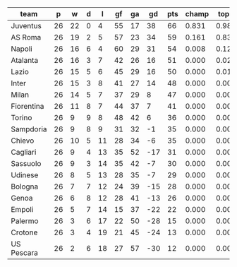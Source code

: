 |    team    | p  | w  | d | l  | gf | ga | gd  | pts | champ | top2  | top3  | top4  |  5-7  | bot4  | bot3  | bot2  |
|------------|----|----|---|----|----|----|-----|-----|-------|-------|-------|-------|-------|-------|-------|-------|
| Juventus   | 26 | 22 | 0 |  4 | 55 | 17 |  38 |  66 | 0.831 | 0.988 | 0.999 | 1.000 | 0.000 | 0.000 | 0.000 | 0.000|
| AS Roma    | 26 | 19 | 2 |  5 | 57 | 23 |  34 |  59 | 0.161 | 0.834 | 0.961 | 0.992 | 0.008 | 0.000 | 0.000 | 0.000|
| Napoli     | 26 | 16 | 6 |  4 | 60 | 29 |  31 |  54 | 0.008 | 0.129 | 0.591 | 0.817 | 0.180 | 0.000 | 0.000 | 0.000|
| Atalanta   | 26 | 16 | 3 |  7 | 42 | 26 |  16 |  51 | 0.000 | 0.026 | 0.221 | 0.534 | 0.450 | 0.000 | 0.000 | 0.000|
| Lazio      | 26 | 15 | 5 |  6 | 45 | 29 |  16 |  50 | 0.000 | 0.019 | 0.165 | 0.420 | 0.550 | 0.000 | 0.000 | 0.000|
| Inter      | 26 | 15 | 3 |  8 | 41 | 27 |  14 |  48 | 0.000 | 0.002 | 0.031 | 0.117 | 0.697 | 0.000 | 0.000 | 0.000|
| Milan      | 26 | 14 | 5 |  7 | 37 | 29 |   8 |  47 | 0.000 | 0.001 | 0.030 | 0.112 | 0.743 | 0.000 | 0.000 | 0.000|
| Fiorentina | 26 | 11 | 8 |  7 | 44 | 37 |   7 |  41 | 0.000 | 0.000 | 0.001 | 0.008 | 0.276 | 0.000 | 0.000 | 0.000|
| Torino     | 26 |  9 | 9 |  8 | 48 | 42 |   6 |  36 | 0.000 | 0.000 | 0.000 | 0.001 | 0.078 | 0.000 | 0.000 | 0.000|
| Sampdoria  | 26 |  9 | 8 |  9 | 31 | 32 |  -1 |  35 | 0.000 | 0.000 | 0.000 | 0.000 | 0.011 | 0.000 | 0.000 | 0.000|
| Chievo     | 26 | 10 | 5 | 11 | 28 | 34 |  -6 |  35 | 0.000 | 0.000 | 0.000 | 0.000 | 0.005 | 0.001 | 0.000 | 0.000|
| Cagliari   | 26 |  9 | 4 | 13 | 35 | 52 | -17 |  31 | 0.000 | 0.000 | 0.000 | 0.000 | 0.000 | 0.014 | 0.000 | 0.000|
| Sassuolo   | 26 |  9 | 3 | 14 | 35 | 42 |  -7 |  30 | 0.000 | 0.000 | 0.000 | 0.000 | 0.001 | 0.025 | 0.001 | 0.000|
| Udinese    | 26 |  8 | 5 | 13 | 28 | 35 |  -7 |  29 | 0.000 | 0.000 | 0.000 | 0.000 | 0.000 | 0.024 | 0.001 | 0.000|
| Bologna    | 26 |  7 | 7 | 12 | 24 | 39 | -15 |  28 | 0.000 | 0.000 | 0.000 | 0.000 | 0.000 | 0.082 | 0.007 | 0.000|
| Genoa      | 26 |  6 | 8 | 12 | 28 | 41 | -13 |  26 | 0.000 | 0.000 | 0.000 | 0.000 | 0.000 | 0.199 | 0.023 | 0.002|
| Empoli     | 26 |  5 | 7 | 14 | 15 | 37 | -22 |  22 | 0.000 | 0.000 | 0.000 | 0.000 | 0.000 | 0.684 | 0.152 | 0.030|
| Palermo    | 26 |  3 | 6 | 17 | 22 | 50 | -28 |  15 | 0.000 | 0.000 | 0.000 | 0.000 | 0.000 | 0.981 | 0.885 | 0.463|
| Crotone    | 26 |  3 | 4 | 19 | 21 | 45 | -24 |  13 | 0.000 | 0.000 | 0.000 | 0.000 | 0.000 | 0.995 | 0.961 | 0.722|
| US Pescara | 26 |  2 | 6 | 18 | 27 | 57 | -30 |  12 | 0.000 | 0.000 | 0.000 | 0.000 | 0.000 | 0.996 | 0.969 | 0.783|
